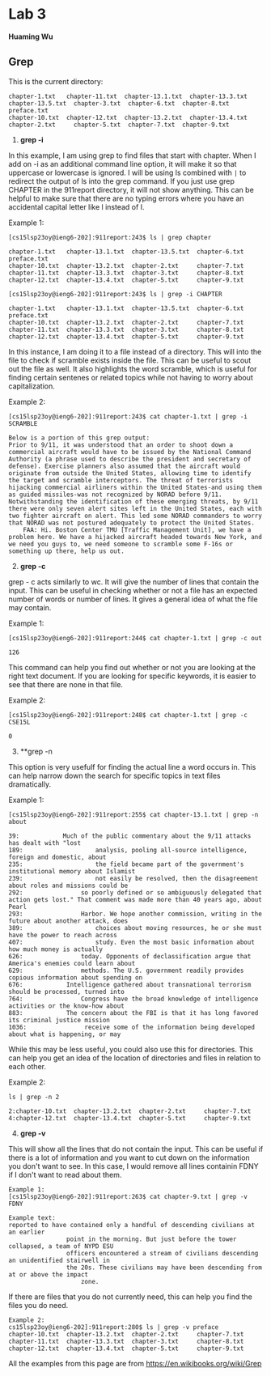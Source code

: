# Lab 3

**Huaming Wu**

## Grep ##

This is the current directory:
```
chapter-1.txt   chapter-11.txt  chapter-13.1.txt  chapter-13.3.txt  chapter-13.5.txt  chapter-3.txt  chapter-6.txt  chapter-8.txt  preface.txt
chapter-10.txt  chapter-12.txt  chapter-13.2.txt  chapter-13.4.txt  chapter-2.txt     chapter-5.txt  chapter-7.txt  chapter-9.txt
```
1. **grep -i**


In this example, I am using grep to find files that start with chapter. When I add on -i as an additional command line option, it will make it so that uppercase or lowercase is ignored. I will be using ls combined with `|` to redirect the output of ls into the grep command. If you just use grep CHAPTER in the 911report directory, it will not show anything. This can be helpful to make sure that there are no typing errors where you have an accidental capital letter like l instead of I.


Example 1:

```
[cs15lsp23oy@ieng6-202]:911report:243$ ls | grep chapter

chapter-1.txt   chapter-13.1.txt  chapter-13.5.txt  chapter-6.txt  preface.txt
chapter-10.txt  chapter-13.2.txt  chapter-2.txt     chapter-7.txt
chapter-11.txt  chapter-13.3.txt  chapter-3.txt     chapter-8.txt
chapter-12.txt  chapter-13.4.txt  chapter-5.txt     chapter-9.txt

[cs15lsp23oy@ieng6-202]:911report:243$ ls | grep -i CHAPTER

chapter-1.txt   chapter-13.1.txt  chapter-13.5.txt  chapter-6.txt  preface.txt
chapter-10.txt  chapter-13.2.txt  chapter-2.txt     chapter-7.txt
chapter-11.txt  chapter-13.3.txt  chapter-3.txt     chapter-8.txt
chapter-12.txt  chapter-13.4.txt  chapter-5.txt     chapter-9.txt
```

In this instance, I am doing it to a file instead of a directory. This will into the file to check if scramble exists inside the file. This can be useful to scout out the file as well. It also highlights the word scramble, which is useful for finding certain sentenes or related topics while not having to worry about capitalization.

Example 2:

```
[cs15lsp23oy@ieng6-202]:911report:243$ cat chapter-1.txt | grep -i SCRAMBLE

Below is a portion of this grep output:
Prior to 9/11, it was understood that an order to shoot down a commercial aircraft would have to be issued by the National Command Authority (a phrase used to describe the president and secretary of defense). Exercise planners also assumed that the aircraft would originate from outside the United States, allowing time to identify the target and scramble interceptors. The threat of terrorists hijacking commercial airliners within the United States-and using them as guided missiles-was not recognized by NORAD before 9/11. Notwithstanding the identification of these emerging threats, by 9/11 there were only seven alert sites left in the United States, each with two fighter aircraft on alert. This led some NORAD commanders to worry that NORAD was not postured adequately to protect the United States.
    FAA: Hi. Boston Center TMU [Traffic Management Unit], we have a problem here. We have a hijacked aircraft headed towards New York, and we need you guys to, we need someone to scramble some F-16s or something up there, help us out.
```
   
2. **grep -c**

grep - c acts similarly to wc. It will give the number of lines that contain the input. This can be useful in checking whether or not a file has an expected number of words or number of lines. It gives a general idea of what the file may contain.

Example 1:
```
[cs15lsp23oy@ieng6-202]:911report:244$ cat chapter-1.txt | grep -c out

126

```

This command can help you find out whether or not you are looking at the right text document. If you are looking for specific keywords, it is easier to see that there are none in that file.

Example 2:
```
[cs15lsp23oy@ieng6-202]:911report:248$ cat chapter-1.txt | grep -c CSE15L  

0

```

3. **grep -n

This option is very usefulf for finding the actual line a word occurs in. This can help narrow down the search for specific topics in text files dramatically.

Example 1:

```
[cs15lsp23oy@ieng6-202]:911report:255$ cat chapter-13.1.txt | grep -n about 

39:            Much of the public commentary about the 9/11 attacks has dealt with "lost
189:                    analysis, pooling all-source intelligence, foreign and domestic, about
235:                    the field became part of the government's institutional memory about Islamist
239:                    not easily be resolved, then the disagreement about roles and missions could be
292:                so poorly defined or so ambiguously delegated that action gets lost." That comment was made more than 40 years ago, about Pearl
293:                Harbor. We hope another commission, writing in the future about another attack, does
389:                    choices about moving resources, he or she must have the power to reach across
407:                    study. Even the most basic information about how much money is actually
626:                today. Opponents of declassification argue that America's enemies could learn about
629:                methods. The U.S. government readily provides copious information about spending on
676:            Intelligence gathered about transnational terrorism should be processed, turned into
764:                Congress have the broad knowledge of intelligence activities or the know-how about
883:            The concern about the FBI is that it has long favored its criminal justice mission
1036:                receive some of the information being developed about what is happening, or may
```

While this may be less useful, you could also use this for directories. This can help you get an idea of the location of directories and files in relation to each other.

Example 2:

```
ls | grep -n 2

2:chapter-10.txt  chapter-13.2.txt  chapter-2.txt     chapter-7.txt
4:chapter-12.txt  chapter-13.4.txt  chapter-5.txt     chapter-9.txt
```

4. **grep -v**

This will show all the lines that do not contain the input. This can be useful if there is a lot of information and you want to cut down on the information you don't want to see. In this case, I would remove all lines containin FDNY if I don't want to read about them.

```
Example 1:
[cs15lsp23oy@ieng6-202]:911report:263$ cat chapter-9.txt | grep -v FDNY

Example text:
reported to have contained only a handful of descending civilians at an earlier
                point in the morning. But just before the tower collapsed, a team of NYPD ESU
                officers encountered a stream of civilians descending an unidentified stairwell in
                the 20s. These civilians may have been descending from at or above the impact
                    zone.
```
If there are files that you do not currently need, this can help you find the files you do need.

```
Example 2:
cs15lsp23oy@ieng6-202]:911report:280$ ls | grep -v preface 
chapter-10.txt  chapter-13.2.txt  chapter-2.txt     chapter-7.txt
chapter-11.txt  chapter-13.3.txt  chapter-3.txt     chapter-8.txt
chapter-12.txt  chapter-13.4.txt  chapter-5.txt     chapter-9.txt
```

All the examples from this page are from https://en.wikibooks.org/wiki/Grep
